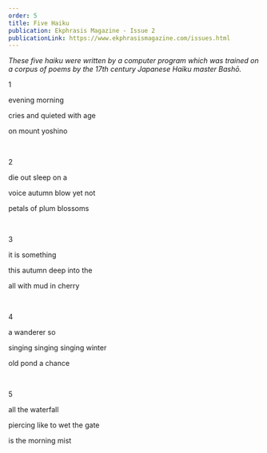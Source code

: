 ```yaml
---
order: 5
title: Five Haiku
publication: Ekphrasis Magazine - Issue 2
publicationLink: https://www.ekphrasismagazine.com/issues.html
---
```

*These five haiku were written by a computer program which was trained on a corpus of poems by the 17th century Japanese Haiku master Bashō.* 

1

evening morning 

cries and quieted with age 

on mount yoshino 

<br> 

2

die out sleep on a 

voice autumn blow yet not 

petals of plum blossoms 

<br>

3

it is something 

this autumn deep into the 

all with mud in cherry 

<br>

 4

a wanderer so 

singing singing singing winter 

old pond a chance 

<br>

5

all the waterfall 

piercing like to wet the gate 

is the morning mist
